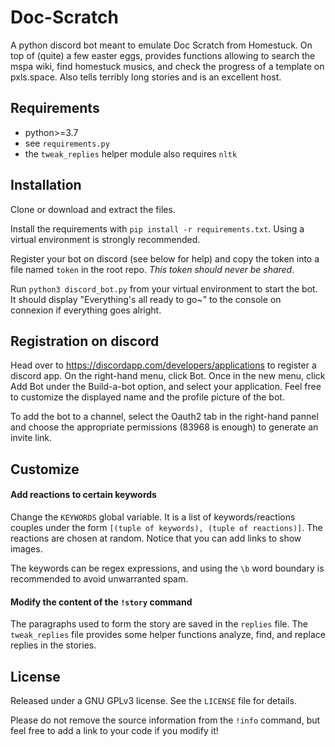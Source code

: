 # Doc-Scratch
A python discord bot meant to emulate Doc Scratch from Homestuck.
On top of (quite) a few easter eggs, provides functions allowing to search the mspa wiki, find homestuck musics, and check the progress of a template on pxls.space.
Also tells terribly long stories and is an excellent host.

## Requirements
* python>=3.7
* see `requirements.py`
* the `tweak_replies` helper module also requires `nltk`

## Installation
Clone or download and extract the files.

Install the requirements with `pip install -r requirements.txt`. Using a virtual environment is strongly recommended.

Register your bot on discord (see below for help) and copy the token into a file named `token` in the root repo. *This token should never be shared*.

Run `python3 discord_bot.py` from your virtual environment to start the bot. 
It should display "Everything's all ready to go~" to the console on connexion if everything goes alright.

## Registration on discord

Head over to https://discordapp.com/developers/applications to register a discord app. 
On the right-hand menu, click Bot. Once in the new menu, click Add Bot under the Build-a-bot option, and select your application.
Feel free to customize the displayed name and the profile picture of the bot.

To add the bot to a channel, select the Oauth2 tab in the right-hand pannel and choose the appropriate permissions (83968 is enough) to generate an invite link.

## Customize
#### Add reactions to certain keywords
Change the `KEYWORDS` global variable. 
It is a list of keywords/reactions couples under the form `[(tuple of keywords), (tuple of reactions)]`. 
The reactions are chosen at random. Notice that you can add links to show images. 

The keywords can be regex expressions, and using the `\b` word boundary is recommended to avoid unwarranted spam.
#### Modify the content of the `!story` command
The paragraphs used to form the story are saved in the `replies` file. The `tweak_replies` file provides some helper functions analyze, find, and replace replies in the stories.

## License
Released under a GNU GPLv3 license. See the `LICENSE` file for details.

Please do not remove the source information from the `!info` command, but feel free to add a link to your code if you modify it!

